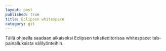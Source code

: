 ```yaml
---
layout: post
published: true
title: Eclipsen whitespace
category: git
---
```


Tällä ohjeella saadaan aikaiseksi Eclipsen tekstieditorissa whitespace: tab-painalluksista välilyönteihin.